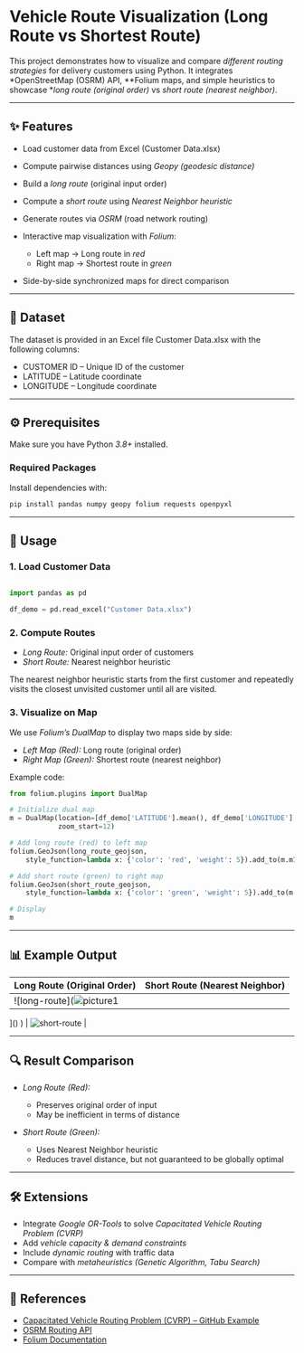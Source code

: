 # Vehicle Route Visualization (Long Route vs Shortest Route)

This project demonstrates how to visualize and compare *different routing strategies* for delivery customers using Python.
It integrates *OpenStreetMap (OSRM) API, **Folium maps, and simple heuristics to showcase **long route (original order)* vs *short route (nearest neighbor)*.

---

## ✨ Features

* Load customer data from Excel (Customer Data.xlsx)
* Compute pairwise distances using *Geopy (geodesic distance)*
* Build a *long route* (original input order)
* Compute a *short route* using *Nearest Neighbor heuristic*
* Generate routes via *OSRM* (road network routing)
* Interactive map visualization with *Folium*:

  * Left map → Long route in *red*
  * Right map → Shortest route in *green*
* Side-by-side synchronized maps for direct comparison

---

## 📂 Dataset

The dataset is provided in an Excel file Customer Data.xlsx with the following columns:

* CUSTOMER ID – Unique ID of the customer
* LATITUDE – Latitude coordinate
* LONGITUDE – Longitude coordinate

---

## ⚙ Prerequisites

Make sure you have Python *3.8+* installed.

### Required Packages

Install dependencies with:

```bash
pip install pandas numpy geopy folium requests openpyxl

```

---

## 🚀 Usage

### 1. Load Customer Data

```python

import pandas as pd

df_demo = pd.read_excel("Customer Data.xlsx")
```


### 2. Compute Routes

* *Long Route:* Original input order of customers
* *Short Route:* Nearest neighbor heuristic

The nearest neighbor heuristic starts from the first customer and repeatedly visits the closest unvisited customer until all are visited.

### 3. Visualize on Map

We use *Folium’s DualMap* to display two maps side by side:

* *Left Map (Red):* Long route (original order)
* *Right Map (Green):* Shortest route (nearest neighbor)

Example code:

```python
from folium.plugins import DualMap

# Initialize dual map
m = DualMap(location=[df_demo['LATITUDE'].mean(), df_demo['LONGITUDE'].mean()],
            zoom_start=12)

# Add long route (red) to left map
folium.GeoJson(long_route_geojson,
    style_function=lambda x: {'color': 'red', 'weight': 5}).add_to(m.m1)

# Add short route (green) to right map
folium.GeoJson(short_route_geojson,
    style_function=lambda x: {'color': 'green', 'weight': 5}).add_to(m.m2)

# Display
m
```

---

## 📊 Example Output

| Long Route (Original Order)        | Short Route (Nearest Neighbor)       |
| ---------------------------------- | ------------------------------------ |
| ![long-route](![picture1](https://github.com/user-attachments/assets/47d7feba-8593-4893-99a7-b325f4d4a36b)
]()
) | ![short-route](![picture2](https://github.com/user-attachments/assets/da7b738b-4d65-46af-8f61-bab074ec87ed)
) |

---

## 🔍 Result Comparison

* *Long Route (Red):*

  * Preserves original order of input
  * May be inefficient in terms of distance
* *Short Route (Green):*

  * Uses Nearest Neighbor heuristic
  * Reduces travel distance, but not guaranteed to be globally optimal

---

## 🛠 Extensions

* Integrate *Google OR-Tools* to solve *Capacitated Vehicle Routing Problem (CVRP)*
* Add *vehicle capacity & demand constraints*
* Include *dynamic routing* with traffic data
* Compare with *metaheuristics (Genetic Algorithm, Tabu Search)*

---

## 📖 References

* [Capacitated Vehicle Routing Problem (CVRP) – GitHub Example](https://github.com/ngchunlong279645/Capacitated-Vehicle-Routing-Problem-CVRP-)
* [OSRM Routing API](http://project-osrm.org/)
* [Folium Documentation](https://python-visualization.github.io/folium/)

